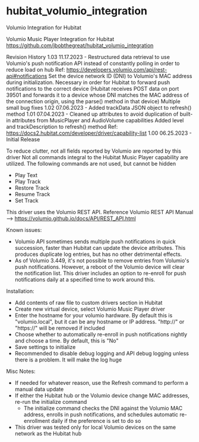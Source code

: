 # hubitat_volumio_integration
Volumio Integration for Hubitat

Volumio Music Player Integration for Hubitat
https://github.com/jbobthegreat/hubitat_volumio_integration

Revision History
1.03 11.17.2023 - Restructured data retrieval to use Volumio's push notification API instead of constantly polling in order to reduce load on hub
                  Ref: https://developers.volumio.com/api/rest-api#notifications
                  Set the device network ID (DNI) to Volumio's MAC address during initialization.  Necessary in order for Hubitat to forward push notifications to the correct device
                  (Hubitat receives POST data on port 39501 and forwards it to a device whose DNI matches the MAC address of the connection origin, using the parse() method in that device)
                  Multiple small bug fixes
1.02 07.06.2023 - Added trackData JSON object to refresh() method
1.01 07.04.2023 - Cleaned up attributes to avoid duplication of built-in attributes from MusicPlayer and AudioVolume capabilities
                  Added level and trackDescription to refresh() method
                  Ref: https://docs2.hubitat.com/developer/driver/capability-list
1.00 06.25.2023 - Initial Release

To reduce clutter, not all fields reported by Volumio are reported by this driver
Not all commands integral to the Hubitat Music Player capability are utilized.  The following commands are not used, but cannot be hidden
- Play Text
- Play Track
- Restore Track
- Resume Track
- Set Track

This driver uses the Volumio REST API. Reference Volumio REST API Manual --> https://volumio.github.io/docs/API/REST_API.html

Known issues:
- Volumio API sometimes sends multiple push notifications in quick succession, faster than Hubitat can update the device attributes.  This produces duplicate log entries, but has no other detrimental effects.
- As of Volumio 3.449, it's not possible to remove entries from Volumio's push notifications.  However, a reboot of the Volumio device will clear the notification list.  This driver includes an option to re-enroll for push notifications daily at a specified time to work around this. 

Installation: 
- Add contents of raw file to custom drivers section in Hubitat
- Create new virtual device, select Volumio Music Player driver
- Enter the hostname for your volumio hardware.  By default this is "volumio.local", but it can be any hostname or IP address.  "http://" or "https://" will be removed if included
- Choose whether to automatically re-enroll in push notifications nightly and choose a time.  By default, this is "No"
- Save settings to initialize
- Recommended to disable debug logging and API debug logging unless there is a problem.  It will make the log huge

Misc Notes: 
- If needed for whatever reason, use the Refresh command to perform a manual data update
- If either the Hubitat hub or the Volumio device change MAC addresses, re-run the initialize command
  - The initialize command checks the DNI against the Volumio MAC address, enrolls in push notifications, and schedules automatic re-enrollment daily if the preference is set to do so
- This driver was tested only for local Volumio devices on the same network as the Hubitat hub
